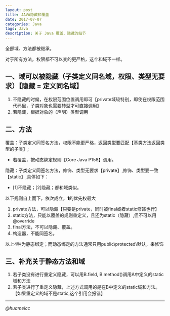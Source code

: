 ```yaml
---
layout: post
title: JAVA隐藏和覆盖
date: 2017-07-07
categories: Java
tags: Java
description: 关于 Java 覆盖、隐藏的细节
---
```


全部域、方法都被继承。

对于所有方法，权限都不可以变的更严格，这个和域不一样。

## 一、域可以被隐藏（子类定义同名域，权限、类型无要求）【隐藏 = 定义同名域】

1. 不隐藏的时候，在权限范围位置调用即可【private域较特别，即使在权限范围代码里，子类对象也需要转型才可直接调用】
2. 若隐藏，根据对象的（声明）类型调用

## 二、方法

覆盖：子类定义同签名方法，权限不能更严格，返回类型要匹配【基类方法返回类型的子类】;

* 若覆盖，按动态绑定规则【Core Java P158】调用。

隐藏：子类定义同签名方法，修饰、类型无要求【private】,修饰、类型要一致【static】,具体如下：

* [1]不隐藏；[2]隐藏；都和域类似。

以下规则自上而下，依次成立，**1**的优先权最大

1. private方法，可以隐藏【只要是private，同时被final或者static修饰也行】
2. static方法，只能以覆盖的规则重定义，且还为static（隐藏）,但不可以用@override 
3. final方法，不可以隐藏、覆盖。
4. 构造器，不能同签名。
  
以上4种为静态绑定；而动态绑定的方法通常只用public\protected\默认，来修饰

## 三、补充关于静态方法和域
1. 若子类没有进行重定义隐藏，可以用B.field, B.method()调用A中定义的static域和方法
2. 若子类进行了重定义隐藏，上述方式调用的是在B中定义的static域和方法。【如果重定义的域不是static,这个引用会报错】

***
*@huameicc*